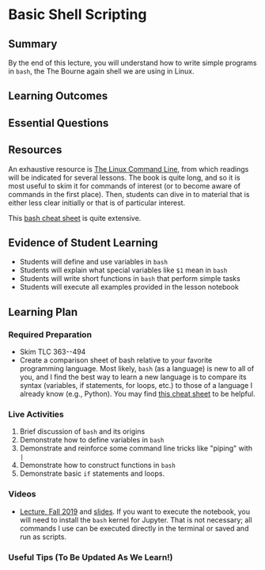 <!--
This "lecture" or "lesson" template is adapted from the one provided here:
 http://www.buffalo.edu/ubcei/enhance/teaching/lesson-planning.html
Although the page produced from this is learner-facing, some of the
lesson plan structure
-->

# Basic Shell Scripting                                                                

## Summary

<!--
Short description of the lesson.
-->

By the end of this lecture, you will understand how to write simple programs
in `bash`, the The Bourne again shell we are using in Linux.

<!--
********* STAGE 1 - DESIRED RESULTS ********************************************
-->

## Learning Outcomes

<!--
      What course goals or outcomes will this lesson address?
-->



## Essential Questions

<!--
      What question(s) will your students be able to answer by the end of
      instruction?
-->

## Resources

<!--
      What resources can be made available to your student to support their
      active learning?
      What formats are best suited to complement your course material?
-->

An exhaustive resource is [The Linux Command Line](http://linuxcommand.org/tlcl.php),
from which readings will be indicated for several lessons.  The book is quite long,
and so it is most useful to skim it for commands of interest (or to become aware
of commands in the first place).  Then, students can dive in to material that is
either less clear initially or that is of particular interest.

This [bash cheat sheet](https://github.com/LeCoupa/awesome-cheatsheets/blob/master/languages/bash.sh)
is quite extensive.


<!--
********* STAGE 2 - ASSESSMENT EVIDENCE ****************************************
-->

##  Evidence of Student Learning

<!--
      How will you assess students’ prior knowledge?
      What criteria will be used to assess student performance?
      What evidence will be collected to demonstrate achievement?
      How will students reflect and self-assess their learning?
-->

  - Students will define and use variables in `bash`
  - Students will explain what special variables like `$1` mean in `bash`
  - Students will write short functions in `bash` that perform simple
    tasks
  - Students will execute all examples provided in the lesson notebook


<!--
********* STAGE 3 - LEARNING PLAN ****************************************
-->


## Learning Plan

<!--
List the steps in chronological order to create a timeline of what
will occur in your lesson.

Consider how each of the components below will be included in your
lesson if applicable:

   - Anticipatory Sets/Hooks
       * How will you introduce the material and capture their attention?
   - Teacher Modeling
       * What instructional content and techniques will be incorporated
         into this lesson?
   - Guided Practice
       * How will you scaffold information for your students?
       * How will collaborative learning be used?
   - Learning Activities
       * How will students actively engage with the material?
       * How will students work towards achievement of the learning outcomes?
   - Independent Practice
       * How will students show evidence of learning?
   - Reflection
       * What have you learned about your teaching and content covered in this unit?
       * What changes or adjustments could you make?
       * What were the strongest features of your unit?
       * What are your overall reflections in the course to this point?
   - Conclusion and Preview
       * What should students take away from this lesson?
       * What will happen next? Why?
-->

### Required Preparation

  - Skim TLC 363--494
  - Create a comparison sheet of bash relative to your favorite programming
    language. Most likely, `bash` (as a language) is new to all of you, and I
    find the best way to learn a new language is to compare its
    syntax (variables, if statements, for loops, etc.) to those of a language
    I already know (e.g., Python).  You may find [this cheat sheet](https://github.com/LeCoupa/awesome-cheatsheets/blob/master/languages/bash.sh)
    to be helpful.


### Live Activities

  1. Brief discussion of `bash` and its origins
  2. Demonstrate how to define variables in `bash`
  3. Demonstrate and reinforce some command line tricks like "piping" with `|`
  4. Demonstrate how to construct functions in `bash`
  5. Demonstrate basic `if` statements and loops.

### Videos

 - [Lecture, Fall 2019](https://mediasite.k-state.edu/mediasite/Play/71e3cbcaaadf46df8134e058a538b5821d)
   and [slides](https://github.com/robertsj/me701/blob/f2020/lectures/BashDemo.ipynb).
   If you want to execute the notebook, you will need to install the `bash` kernel for Jupyter.
   That is not necessary; all commands I use can be executed directly in the terminal or
   saved and run as scripts.

### Useful Tips (To Be Updated As We Learn!)


<!--  

NOTES  




-->
